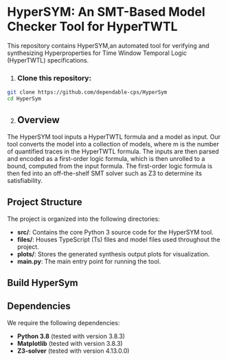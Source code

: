 # HyperSYM: An SMT-Based Model Checker Tool for HyperTWTL
This repository contains HyperSYM,an automated tool for verifying and synthesizing Hyperproperties for Time Window Temporal Logic (HyperTWTL) specifications.

1. ### Clone this repository:
```sh
git clone https://github.com/dependable-cps/HyperSym
cd HyperSym
```
2. ## Overview
The HyperSYM tool inputs a HyperTWTL formula and a model as input. Our tool converts the model into a collection of models, where m is the number of quantified traces in the HyperTWTL formula. The inputs are then parsed and encoded as a first-order logic formula, which is then unrolled to a bound, computed from the input formula. The first-order logic formula is then fed into an off-the-shelf SMT solver such as Z3 to determine its satisfiability.

## Project Structure

The project is organized into the following directories:

* **src/**: Contains the core Python 3 source code for the HyperSYM tool.
* **files/**: Houses TypeScript (Ts) files and model files used throughout the project.
* **plots/**: Stores the generated synthesis output plots for visualization.
* **main.py**: The main entry point for running the tool.

## Build HyperSym
## Dependencies

We require the following dependencies:

* **Python 3.8** (tested with version 3.8.3)
* **Matplotlib** (tested with version 3.8.3)
* **Z3-solver** (tested with version 4.13.0.0)
